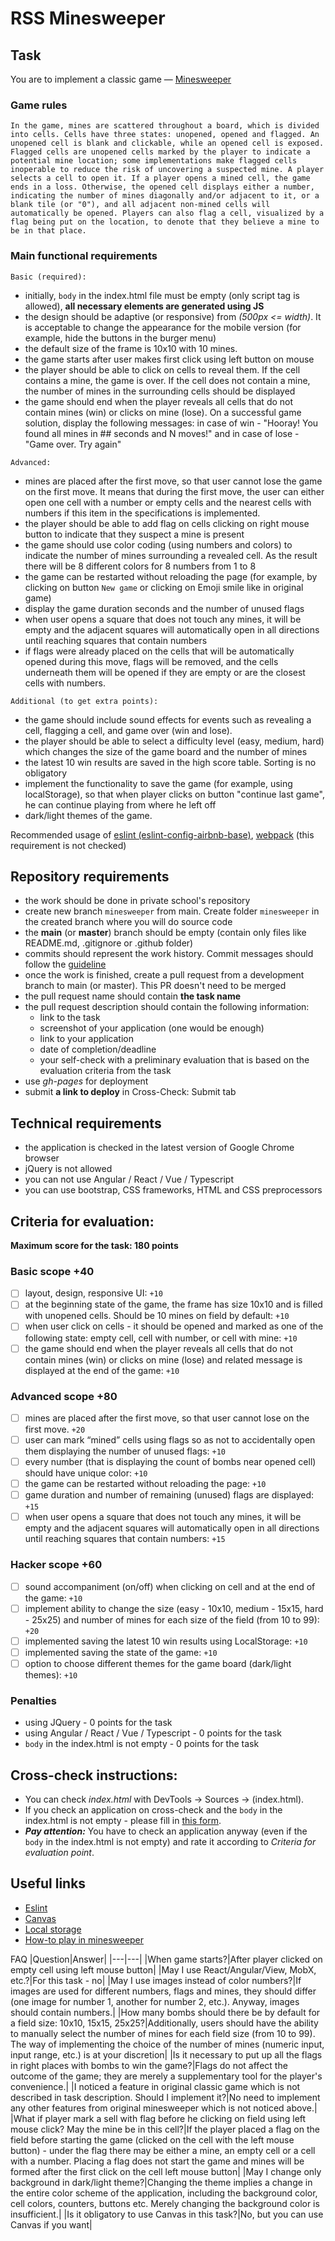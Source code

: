 # RSS Minesweeper

## Task

You are to implement a classic game — [Minesweeper](<https://en.wikipedia.org/wiki/Minesweeper_(video_game)>)

### Game rules

`In the game, mines are scattered throughout a board, which is divided into cells. Cells have three states: unopened, opened and flagged. An unopened cell is blank and clickable, while an opened cell is exposed. Flagged cells are unopened cells marked by the player to indicate a potential mine location; some implementations make flagged cells inoperable to reduce the risk of uncovering a suspected mine. A player selects a cell to open it. If a player opens a mined cell, the game ends in a loss. Otherwise, the opened cell displays either a number, indicating the number of mines diagonally and/or adjacent to it, or a blank tile (or "0"), and all adjacent non-mined cells will automatically be opened. Players can also flag a cell, visualized by a flag being put on the location, to denote that they believe a mine to be in that place.`

### Main functional requirements

`Basic (required):`

- initially, `body` in the index.html file must be empty (only script tag is allowed), **all necessary elements are generated using JS**
- the design should be adaptive (or responsive) from _(500px <= width)_. It is acceptable to change the appearance for the mobile version (for example, hide the buttons in the burger menu)
- the default size of the frame is 10x10 with 10 mines.
- the game starts after user makes first click using left button on mouse
- the player should be able to click on cells to reveal them. If the cell contains a mine, the game is over. If the cell does not contain a mine, the number of mines in the surrounding cells should be displayed
- the game should end when the player reveals all cells that do not contain mines (win) or clicks on mine (lose). On a successful game solution, display the following messages: in case of win - "Hooray! You found all mines in ## seconds and N moves!" and in case of lose - "Game over. Try again"

`Advanced:`

- mines are placed after the first move, so that user cannot lose the game on the first move. It means that during the first move, the user can either open one cell with a number or empty cells and the nearest cells with numbers if this item in the specifications is implemented.
- the player should be able to add flag on cells clicking on right mouse button to indicate that they suspect a mine is present
- the game should use color coding (using numbers and colors) to indicate the number of mines surrounding a revealed cell. As the result there will be 8 different colors for 8 numbers from 1 to 8
- the game can be restarted without reloading the page (for example, by clicking on button `New game` or clicking on Emoji smile like in original game)
- display the game duration seconds and the number of unused flags
- when user opens a square that does not touch any mines, it will be empty and the adjacent squares will automatically open in all directions until reaching squares that contain numbers
- if flags were already placed on the cells that will be automatically opened during this move, flags will be removed, and the cells underneath them will be opened if they are empty or are the closest cells with numbers.

`Additional (to get extra points):`

- the game should include sound effects for events such as revealing a cell, flagging a cell, and game over (win and lose).
- the player should be able to select a difficulty level (easy, medium, hard) which changes the size of the game board and the number of mines
- the latest 10 win results are saved in the high score table. Sorting is no obligatory
- implement the functionality to save the game (for example, using localStorage), so that when player clicks on button "continue last game", he can continue playing from where he left off
- dark/light themes of the game.

Recommended usage of [eslint (eslint-config-airbnb-base)](https://eslint.org/), [webpack](https://webpack.js.org/) (this requirement is not checked)

## Repository requirements

- the work should be done in private school's repository
- create new branch `minesweeper` from main. Create folder `minesweeper` in the created branch where you will do source code
- the **main** (or **master**) branch should be empty (contain only files like README.md, .gitignore or .github folder)
- commits should represent the work history. Commit messages should follow the [guideline](https://www.conventionalcommits.org/en/v1.0.0/)
- once the work is finished, create a pull request from a development branch to main (or master). This PR doesn't need to be merged
- the pull request name should contain **the task name**
- the pull request description should contain the following information:
  - link to the task
  - screenshot of your application (one would be enough)
  - link to your application
  - date of completion/deadline
  - your self-check with a preliminary evaluation that is based on the evaluation criteria from the task
- use _gh-pages_ for deployment
- submit **a link to deploy** in Cross-Check: Submit tab

## Technical requirements

- the application is checked in the latest version of Google Chrome browser
- jQuery is not allowed
- you can not use Angular / React / Vue / Typescript
- you can use bootstrap, CSS frameworks, HTML and CSS preprocessors

## Criteria for evaluation:

**Maximum score for the task: 180 points**

### Basic scope +40

- [ ] layout, design, responsive UI: `+10`
- [ ] at the beginning state of the game, the frame has size 10x10 and is filled with unopened cells. Should be 10 mines on field by default: `+10`
- [ ] when user click on cells - it should be opened and marked as one of the following state: empty cell, cell with number, or cell with mine: `+10`
- [ ] the game should end when the player reveals all cells that do not contain mines (win) or clicks on mine (lose) and related message is displayed at the end of the game: `+10`

### Advanced scope +80

- [ ] mines are placed after the first move, so that user cannot lose on the first move. `+20`
- [ ] user can mark “mined” cells using flags so as not to accidentally open them displaying the number of unused flags: `+10`
- [ ] every number (that is displaying the count of bombs near opened cell) should have unique color: `+10`
- [ ] the game can be restarted without reloading the page: `+10`
- [ ] game duration and number of remaining (unused) flags are displayed: `+15`
- [ ] when user opens a square that does not touch any mines, it will be empty and the adjacent squares will automatically open in all directions until reaching squares that contain numbers: `+15`

### Hacker scope +60

- [ ] sound accompaniment (on/off) when clicking on cell and at the end of the game: `+10`
- [ ] implement ability to change the size (easy - 10x10, medium - 15x15, hard - 25x25) and number of mines for each size of the field (from 10 to 99): `+20`
- [ ] implemented saving the latest 10 win results using LocalStorage: `+10`
- [ ] implemented saving the state of the game: `+10`
- [ ] option to choose different themes for the game board (dark/light themes): `+10`

### Penalties

- using JQuery - 0 points for the task
- using Angular / React / Vue / Typescript - 0 points for the task
- `body` in the index.html is not empty - 0 points for the task

## Cross-check instructions:

- You can check _index.html_ with DevTools -> Sources -> (index.html).
- If you check an application on cross-check and the `body` in the index.html is not empty - please fill in [this form](https://docs.google.com/forms/d/1WbuUQhq_J7TrrfxIInyTDjMsHsrVMpKF74jwoEsx19g/).
- **_Pay attention:_** You have to check an application anyway (even if the `body` in the index.html is not empty) and rate it according to _Criteria for evaluation point_.

## Useful links

- [Eslint](https://eslint.org/)
- [Canvas](https://developer.mozilla.org/en-US/docs/Web/API/Canvas_API/Tutorial)
- [Local storage](https://learn.javascript.ru/localstorage)
- [How-to play in minesweeper](https://www.youtube.com/watch?v=7B85WbEiYf4)

FAQ
|Question|Answer|
|---|---|
|When game starts?|After player clicked on empty cell using left mouse button|
|May I use React/Angular/View, MobX, etc.?|For this task - no|
|May I use images instead of color numbers?|If images are used for different numbers, flags and mines, they should differ (one image for number 1, another for number 2, etc.). Anyway, images should contain numbers.|
|How many bombs should there be by default for a field size: 10x10, 15x15, 25x25?|Additionally, users should have the ability to manually select the number of mines for each field size (from 10 to 99). The way of implementing the choice of the number of mines (numeric input, input range, etc.) is at your discretion|
|Is it necessary to put up all the flags in right places with bombs to win the game?|Flags do not affect the outcome of the game; they are merely a supplementary tool for the player's convenience.|
|I noticed a feature in original classic game which is not described in task description. Should I implement it?|No need to implement any other features from original minesweeper which is not noticed above.|
|What if player mark a sell with flag before he clicking on field using left mouse click? May the mine be in this cell?|If the player placed a flag on the field before starting the game (clicked on the cell with the left mouse button) - under the flag there may be either a mine, an empty cell or a cell with a number. Placing a flag does not start the game and mines will be formed after the first click on the cell left mouse button|
|May I change only background in dark/light theme?|Changing the theme implies a change in the entire color scheme of the application, including the background color, cell colors, counters, buttons etc. Merely changing the background color is insufficient.|
|Is it obligatory to use Canvas in this task?|No, but you can use Canvas if you want|
